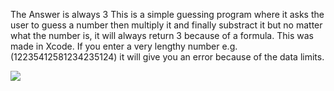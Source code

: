The Answer is always 3
This is a simple guessing program where it asks the user to guess a number then multiply it and finally substract it but no matter what the number is, it will always return 3 because of a formula.
This was made in Xcode. 
If you enter a very lengthy number e.g.(12235412581234235124) it will give you an error because of the data limits. 

![](https://media.giphy.com/media/fsJimI6CvYqNL6IhYE/giphy.gif)

